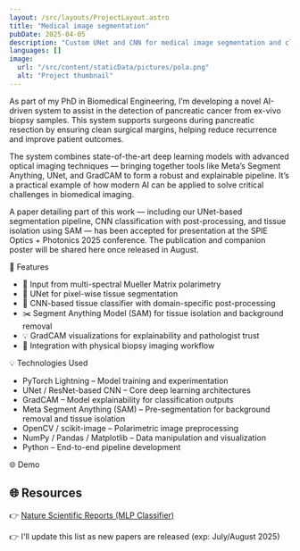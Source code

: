 ```yaml
---
layout: /src/layouts/ProjectLayout.astro
title: "Medical image segmentation"
pubDate: 2025-04-05
description: "Custom UNet and CNN for medical image segmentation and classification"
languages: []
image:
  url: "/src/content/staticData/pictures/pola.png"
  alt: "Project thumbnail"
---
```


As part of my PhD in Biomedical Engineering, I’m developing a novel AI-driven system to assist in the detection of pancreatic cancer from ex-vivo biopsy samples. This system supports surgeons during pancreatic resection by ensuring clean surgical margins, helping reduce recurrence and improve patient outcomes.

The system combines state-of-the-art deep learning models with advanced optical imaging techniques — bringing together tools like Meta’s Segment Anything, UNet, and GradCAM to form a robust and explainable pipeline. It’s a practical example of how modern AI can be applied to solve critical challenges in biomedical imaging.

A paper detailing part of this work — including our UNet-based segmentation pipeline, CNN classification with post-processing, and tissue isolation using SAM — has been accepted for presentation at the SPIE Optics + Photonics 2025 conference. The publication and companion poster will be shared here once released in August.

🧩 Features

- 🌈 Input from multi-spectral Mueller Matrix polarimetry
- 🧠 UNet for pixel-wise tissue segmentation
- 🔬 CNN-based tissue classifier with domain-specific post-processing
- ✂️ Segment Anything Model (SAM) for tissue isolation and background removal
- 💡 GradCAM visualizations for explainability and pathologist trust
- 🧪 Integration with physical biopsy imaging workflow

💡 Technologies Used

- PyTorch Lightning – Model training and experimentation
- UNet / ResNet-based CNN – Core deep learning architectures
- GradCAM – Model explainability for classification outputs
- Meta Segment Anything (SAM) – Pre-segmentation for background removal and tissue isolation
- OpenCV / scikit-image – Polarimetric image preprocessing
- NumPy / Pandas / Matplotlib – Data manipulation and visualization
- Python – End-to-end pipeline development

🌐 Demo

## 🌐 Resources

👉 [Nature Scientific Reports (MLP Classifier)](https://www.nature.com/articles/s41598-023-43195-7)

👉 I'll update this list as new papers are released (exp: July/August 2025)
